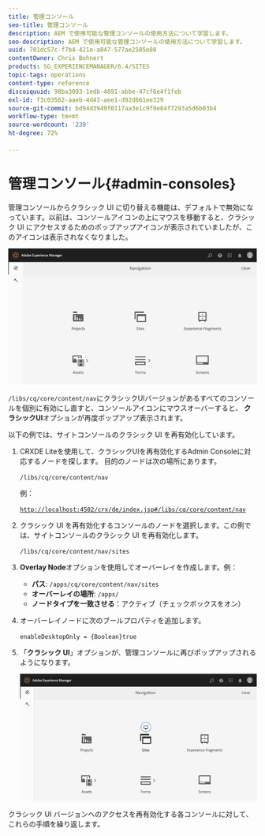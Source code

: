 ```yaml
---
title: 管理コンソール
seo-title: 管理コンソール
description: AEM で使用可能な管理コンソールの使用方法について学習します。
seo-description: AEM で使用可能な管理コンソールの使用方法について学習します。
uuid: 701dc57c-f7b4-421e-a847-577ae2585e80
contentOwner: Chris Bohnert
products: SG_EXPERIENCEMANAGER/6.4/SITES
topic-tags: operations
content-type: reference
discoiquuid: 98ba3093-1edb-4891-abbe-47cf6e4f1feb
exl-id: f3c03562-aaeb-4d43-aee1-d92d661ee329
source-git-commit: bd94d3949f0117aa3e1c9f0e84f7293a5d6b03b4
workflow-type: tm+mt
source-wordcount: '239'
ht-degree: 72%

---
```


# 管理コンソール{#admin-consoles}

管理コンソールからクラシック UI に切り替える機能は、デフォルトで無効になっています。以前は、コンソールアイコンの上にマウスを移動すると、クラシック UI にアクセスするためのポップアップアイコンが表示されていましたが、このアイコンは表示されなくなりました。

![screen_shot_2018-03-23at111956](assets/screen_shot_2018-03-23at111956.png)

`/libs/cq/core/content/nav`にクラシックUIバージョンがあるすべてのコンソールを個別に有効にし直すと、コンソールアイコンにマウスオーバーすると、 **クラシックUI**&#x200B;オプションが再度ポップアップ表示されます。

以下の例では、サイトコンソールのクラシック UI を再有効化しています。

1. CRXDE Liteを使用して、クラシックUIを再有効化するAdmin Consoleに対応するノードを探します。 目的のノードは次の場所にあります。

   `/libs/cq/core/content/nav`

   例：

   [ `http://localhost:4502/crx/de/index.jsp#/libs/cq/core/content/nav`](http://localhost:4502/crx/de/index.jsp#/libs/cq/core/content/nav)

1. クラシック UI を再有効化するコンソールのノードを選択します。この例では、サイトコンソールのクラシック UI を再有効化します。

   `/libs/cq/core/content/nav/sites`

1. **Overlay Node**&#x200B;オプションを使用してオーバーレイを作成します。例：

   * **パス**: `/apps/cq/core/content/nav/sites`
   * **オーバーレイの場所**: `/apps/`
   * **ノードタイプを一致させる**：アクティブ（チェックボックスをオン）

1. オーバーレイノードに次のブールプロパティを追加します。

   `enableDesktopOnly = {Boolean}true`

1. 「**クラシック UI**」オプションが、管理コンソールに再びポップアップされるようになります。

   ![screen_shot_2018-03-23at111924](assets/screen_shot_2018-03-23at111924.png)

クラシック UI バージョンへのアクセスを再有効化する各コンソールに対して、これらの手順を繰り返します。
